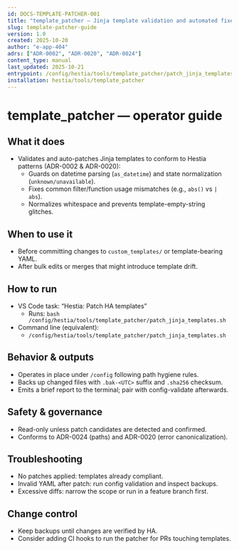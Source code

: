 ```yaml
---
id: DOCS-TEMPLATE-PATCHER-001
title: "template_patcher — Jinja template validation and automated fixes"
slug: template-patcher-guide
version: 1.0
created: 2025-10-20
author: "e-app-404"
adrs: ["ADR-0002", "ADR-0020", "ADR-0024"]
content_type: manual
last_updated: 2025-10-21
entrypoint: /config/hestia/tools/template_patcher/patch_jinja_templates.sh
installation: hestia/tools/template_patcher
---
```


# template_patcher — operator guide

## What it does
- Validates and auto-patches Jinja templates to conform to Hestia patterns (ADR-0002 & ADR-0020):
  - Guards on datetime parsing (`as_datetime`) and state normalization (`unknown/unavailable`).
  - Fixes common filter/function usage mismatches (e.g., `abs()` vs `| abs`).
  - Normalizes whitespace and prevents template-empty-string glitches.

## When to use it
- Before committing changes to `custom_templates/` or template-bearing YAML.
- After bulk edits or merges that might introduce template drift.

## How to run
- VS Code task: “Hestia: Patch HA templates”
  - Runs: `bash /config/hestia/tools/template_patcher/patch_jinja_templates.sh`
- Command line (equivalent):
  - `/config/hestia/tools/template_patcher/patch_jinja_templates.sh`

## Behavior & outputs
- Operates in place under `/config` following path hygiene rules.
- Backs up changed files with `.bak-<UTC>` suffix and `.sha256` checksum.
- Emits a brief report to the terminal; pair with config-validate afterwards.

## Safety & governance
- Read-only unless patch candidates are detected and confirmed.
- Conforms to ADR-0024 (paths) and ADR-0020 (error canonicalization).

## Troubleshooting
- No patches applied: templates already compliant.
- Invalid YAML after patch: run config validation and inspect backups.
- Excessive diffs: narrow the scope or run in a feature branch first.

## Change control
- Keep backups until changes are verified by HA.
- Consider adding CI hooks to run the patcher for PRs touching templates.
